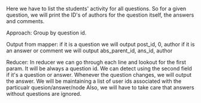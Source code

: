 Here we have to list the students' activity for all questions. So for a given question, we will print the ID's of authors for the question itself, the answers and comments.

Approach:
Group by question id.

Output from mapper:
if it is a question we will output 
    post_id, 0, author
if it is an answer or comment we will output
    abs_parent_id, ans_id, author


Reducer:
In reducer we can go through each line and lookout for the first param. It will be always a question id.
We can detect using the second field if it's a question or answer.
Whenever the question changes, we will output the answer.
We will be maintaining a list of user ids associated with the particualr quesion/answer/node
Also, we will have to take care that answers without questions are ignored.

